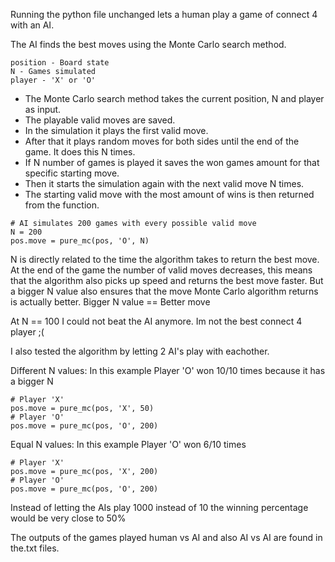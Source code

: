 Running the python file unchanged lets a human play a game of connect 4 with an AI. 

The AI finds the best moves using the Monte Carlo search method.

```
position - Board state
N - Games simulated
player - 'X' or 'O'
```


* The Monte Carlo search method takes the current position, N and player as input. 
* The playable valid moves are saved. 
* In the simulation it plays the first valid move.
* After that it plays random moves for both sides until the end of the game. It does this N times.
* If N number of games is played it saves the won games amount for that specific starting move.
* Then it starts the simulation again with the next valid move N times.
* The starting valid move with the most amount of wins is then returned from the function.

```
# AI simulates 200 games with every possible valid move
N = 200
pos.move = pure_mc(pos, 'O', N)
```

N is directly related to the time the algorithm takes to return the best move.
At the end of the game the number of valid moves decreases, this means that the
algorithm also picks up speed and returns the best move faster.
But a bigger N value also ensures that the move Monte Carlo algorithm returns is actually
better. Bigger N value ==  Better move

At N == 100 I could not beat the AI anymore. Im not the best connect 4 player ;(

I also tested the algorithm by letting 2 AI's play with eachother.

Different N values:
In this example Player 'O' won 10/10 times because it has a bigger N
```
# Player 'X'
pos.move = pure_mc(pos, 'X', 50)
# Player 'O'
pos.move = pure_mc(pos, 'O', 200)
```

Equal N values:
In this example Player 'O' won 6/10 times
```
# Player 'X'
pos.move = pure_mc(pos, 'X', 200)
# Player 'O'
pos.move = pure_mc(pos, 'O', 200)
```
Instead of letting the AIs play 1000 instead of 10 the winning percentage would be very close to 50%

The outputs of the games played human vs AI and also AI vs AI are found in the.txt files.
